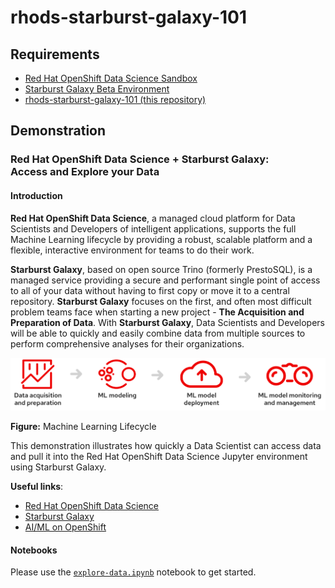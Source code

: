 # rhods-starburst-galaxy-101

## Requirements
* [Red Hat OpenShift Data Science Sandbox](https://registration-service-toolchain-host-operator.apps.rhods-sb-prod.3sox.p1.openshiftapps.com/)
* [Starburst Galaxy Beta Environment](https://www.starburst.io/platform/starburst-galaxy/)
* [rhods-starburst-galaxy-101 (this repository)](https://github.com/keklundrh/rhods-starburst-galaxy-101)

## Demonstration
### Red Hat OpenShift Data Science + Starburst Galaxy:  <br>  Access and Explore your Data

#### Introduction
**Red Hat OpenShift Data Science**, a managed cloud platform for Data Scientists and Developers of intelligent applications, supports the full Machine Learning lifecycle by providing a robust, scalable platform and a flexible, interactive environment for teams to do their work. 

**Starburst Galaxy**, based on open source Trino (formerly PrestoSQL), is a managed service providing a secure and performant single point of access to all of your data without having to first copy or move it to a central repository. 
**Starburst Galaxy** focuses on the first, and often most difficult problem teams face when starting a new project - **The Acquisition and Preparation of Data**.
With **Starburst Galaxy**, Data Scientists and Developers will be able to quickly and easily combine data from multiple sources to perform comprehensive analyses for their organizations.

![MLLC](files/ml-lifecycle-desktop.svg)

**Figure:** Machine Learning Lifecycle

This demonstration illustrates how quickly a Data Scientist can access data and pull it into the Red Hat OpenShift Data Science Jupyter environment using Starburst Galaxy.

**Useful links**:
* [Red Hat OpenShift Data Science](https://www.redhat.com/en/technologies/cloud-computing/openshift/openshift-data-science)
* [Starburst Galaxy](https://www.starburst.io/platform/starburst-galaxy/)
* [AI/ML on OpenShift](https://cloud.redhat.com/learn/topics/ai-ml)

#### Notebooks
Please use the [`explore-data.ipynb`](./explore-data.ipynb) notebook to get started.
